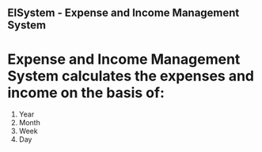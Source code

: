 ## EISystem - Expense and Income Management System 
# Expense and Income Management System calculates the expenses and income on the basis of: 
1. Year 
2. Month 
3. Week 
4. Day
